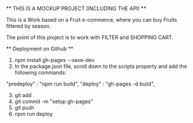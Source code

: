 ** THIS IS A MOCKUP PROJECT (INCLUDING THE API) **

This is a Work based on a Fruit e-commerce, where you can buy Fruits filtered by season.

The point of this project is to work with FILTER and SHOPPING CART.

** Deployment on Github **

1. npm install gh-pages --save-dev
2. In the package.json file, scroll down to the scripts property and add the following commands:

"predeploy" : "npm run build",
"deploy" : "gh-pages -d build",

3. git add .
4. git commit -m "setup gh-pages"
5. git push
6. npm run deploy
